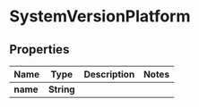 
# SystemVersionPlatform

## Properties
Name | Type | Description | Notes
------------ | ------------- | ------------- | -------------
**name** | **String** |  | 



